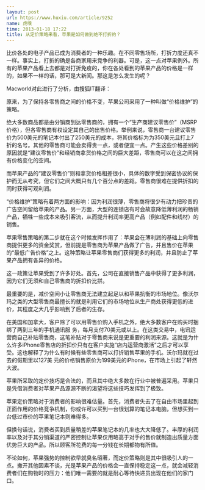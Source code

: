 ```yaml
---
layout: post
url: https://www.huxiu.com/article/9252
name: 虎嗅
time: 2013-01-18 17:22
title: 从定价策略来看，苹果是如何做到绝不打折的？
---
```

比价各处的电子产品已成为消费者的一种乐趣。在不同零售场所，打折力度还真不一样。事实上，打折的确是各商家用来竞争的利器。可是，这一点对苹果例外。所有的苹果产品看上去都是对打折免疫的，你在各处看到的苹果产品的价格是一样的，如果不一样的话，那可是大新闻。那这是怎么发生的呢？

Macworld对此进行了分析，由搜狐IT翻译：

原来，为了保持各零售商之间的价格不变，苹果公司采用了一种叫做“价格维护”的策略。

绝大多数商品都是由分销商到达零售商的，拥有一个“生产商建议零售价”（MSRP价格），但各零售商有权设定其自己的出售价格。举例来说，零售商一台建议零售价为500美元的笔记本付出了250美元的成本，将其价格标为为350美元且打上7折的名号。其他的零售商可能会卖得贵一点，或者便宜一点。产生这些价格差别的原因就是“建议零售价”和经销商拿货价格之间的巨大差距，零售商可以在这之间拥有价格变化的空间。

而苹果产品的“建议零售价”则和拿货价格相差很小，具体的数字受到保密协议的保护而无从考究，但它们之间大概只有几个百分点的差距。零售商很难在提供折扣的同时获得可观利润。

“价格维护”策略有着两方面的影响：因为利润很薄，零售商将很少有动力把珍贵的广告空间留给苹果的产品。另一方面，大型的连锁店有时会故意降低薄利润的畅销产品，牺牲一些成本来吸引客流，从而提升利润率更高产品（例如配件和线材）的销售。

苹果零售策略的第二步就在这个时候发挥作用了：苹果会在薄利润的基础上向零售商提供更多的资金奖赏，但前提是零售商为苹果产品做了广告，并且售价在苹果的“最低广告价格”之上。这种策略让苹果零售商们获得更多的利润，并且防止了苹果产品拥有各异的价格。

这一政策让苹果受到了许多好处。首先，公司在直接销售产品中获得了更多利润，因为它们无须和自己零售商的折扣价比拼。

最重要的是，减价空间小让零售商无法建立起足以和苹果抗衡的市场地位。像沃尔玛之类的大型零售商最擅长的就是利用它们的市场地位从生产商处获得更低的进价，其程度之大几乎影响到了后者的生存。

在美国和加拿大，客户除了可以用零售价购入手机之外，绝大多数客户在购买时捆绑了两到三年的手机通讯服 务，每月支付70美元或以上。在这类交易中，电讯运营商自己补贴零售商，这笔补贴对于零售商来说是更重要的利润来源。这就是为什么许多iPhone零售店的折扣价只有在客户实施“店内运营商激活”之后才可以享受。这也解释了为什么有时候有些零售商可以打折销售苹果的手机。沃尔玛就在过去的假期里以127美 元的价格销售原价为199美元的iPhone，在市场上引起了轩然大波。

苹果所采取的定价技巧是合法的，而且其中绝大多数在行业中被普遍采用。苹果只是凭借消费者对苹果产品源源不断的渴望将这些技巧发挥到了极致。

苹果定价策略对于消费者的影响很难估量。首先，消费者失去了在自由市场里起到正面作用的价格竞争机制，你或许可以买到一台很划算的笔记本电脑，但想买到一台低过市价的苹果笔记本则难得多。

但换句话说，消费者买到质量稍差的苹果笔记本的几率也大大降低了。丰厚的利润率以及对于其分销渠道的严密控制让苹果仅用略高于对手的售价就制造出质量方面优势巨大的产品。所以顾客所花费的每一分钱在长期都物有所值。

不论如何，苹果强势的控制欲早就臭名昭著，而定价策略则是其中很吸引人的一点。撇开其他因素不谈，光是苹果产品的价格会一直保持稳定这一点，就会减轻消费者们在购物时的压力：他们唯一需要的就是耐心等待快递员出现在他们的家门口。

